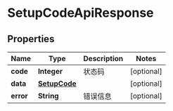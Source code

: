 

# SetupCodeApiResponse


## Properties

| Name | Type | Description | Notes |
|------------ | ------------- | ------------- | -------------|
|**code** | **Integer** | 状态码 |  [optional] |
|**data** | [**SetupCode**](SetupCode.md) |  |  [optional] |
|**error** | **String** | 错误信息 |  [optional] |



